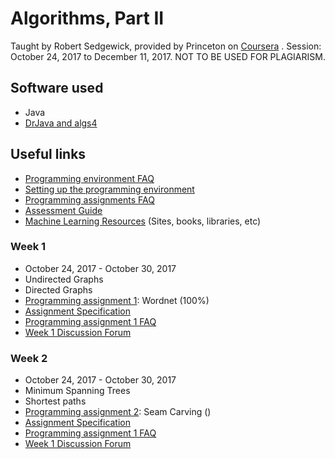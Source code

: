 # Algorithms, Part II

Taught by Robert Sedgewick, provided by Princeton on [Coursera](https://www.coursera.org/learn/algorithms-part2/) . Session: October 24, 2017 to December 11, 2017.
NOT TO BE USED FOR PLAGIARISM.

## Software used

* Java
* [DrJava and algs4](https://algs4.cs.princeton.edu/windows/)

## Useful links

* [Programming environment FAQ](http://www.csc.villanova.edu/~map/2053/s14/percolation/percolation-checklist.html)
* [Setting up the programming environment](https://algs4.cs.princeton.edu/windows/)
* [Programming assignments FAQ](https://www.cs.princeton.edu/courses/archive/fall15/cos226/assignments/faq.html)
* [Assessment Guide](https://www.coursera.org/learn/algorithms-part2/resources/EoHNB)
* [Machine Learning Resources](https://www.coursera.org/learn/machine-learning/resources/NrY2G) (Sites, books, libraries, etc)

### Week 1

* October 24, 2017 - October 30, 2017
* Undirected Graphs
* Directed Graphs
* [Programming assignment 1](https://www.coursera.org/learn/algorithms-part2/programming/BCNsp/wordnet): Wordnet (100%)
* [Assignment Specification](http://coursera.cs.princeton.edu/algs4/assignments/wordnet.html)
* [Programming assignment 1 FAQ](http://coursera.cs.princeton.edu/algs4/checklists/wordnet.html)
* [Week 1 Discussion Forum](https://www.coursera.org/learn/algorithms-part2/discussions/weeks/1)

### Week 2

* October 24, 2017 - October 30, 2017
* Minimum Spanning Trees
* Shortest paths
* [Programming assignment 2](https://www.coursera.org/learn/algorithms-part2/programming/cOdkz/seam-carving): Seam Carving ()
* [Assignment Specification](http://coursera.cs.princeton.edu/algs4/assignments/seam.html)
* [Programming assignment 1 FAQ](http://coursera.cs.princeton.edu/algs4/checklists/seam.html)
* [Week 1 Discussion Forum](https://www.coursera.org/learn/algorithms-part2/discussions/weeks/2)
